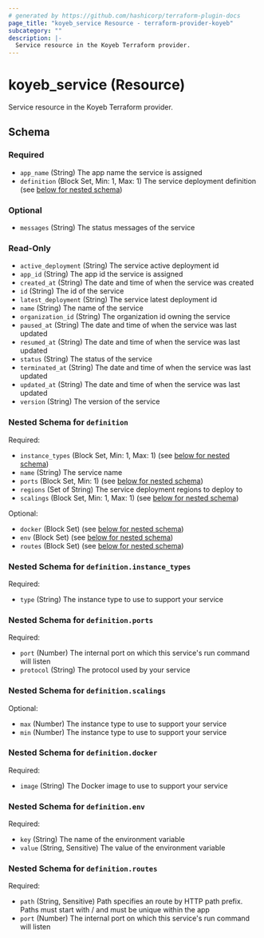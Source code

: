```yaml
---
# generated by https://github.com/hashicorp/terraform-plugin-docs
page_title: "koyeb_service Resource - terraform-provider-koyeb"
subcategory: ""
description: |-
  Service resource in the Koyeb Terraform provider.
---
```


# koyeb_service (Resource)

Service resource in the Koyeb Terraform provider.



<!-- schema generated by tfplugindocs -->
## Schema

### Required

- `app_name` (String) The app name the service is assigned
- `definition` (Block Set, Min: 1, Max: 1) The service deployment definition (see [below for nested schema](#nestedblock--definition))

### Optional

- `messages` (String) The status messages of the service

### Read-Only

- `active_deployment` (String) The service active deployment id
- `app_id` (String) The app id the service is assigned
- `created_at` (String) The date and time of when the service was created
- `id` (String) The id of the service
- `latest_deployment` (String) The service latest deployment id
- `name` (String) The name of the service
- `organization_id` (String) The organization id owning the service
- `paused_at` (String) The date and time of when the service was last updated
- `resumed_at` (String) The date and time of when the service was last updated
- `status` (String) The status of the service
- `terminated_at` (String) The date and time of when the service was last updated
- `updated_at` (String) The date and time of when the service was last updated
- `version` (String) The version of the service

<a id="nestedblock--definition"></a>
### Nested Schema for `definition`

Required:

- `instance_types` (Block Set, Min: 1, Max: 1) (see [below for nested schema](#nestedblock--definition--instance_types))
- `name` (String) The service name
- `ports` (Block Set, Min: 1) (see [below for nested schema](#nestedblock--definition--ports))
- `regions` (Set of String) The service deployment regions to deploy to
- `scalings` (Block Set, Min: 1, Max: 1) (see [below for nested schema](#nestedblock--definition--scalings))

Optional:

- `docker` (Block Set) (see [below for nested schema](#nestedblock--definition--docker))
- `env` (Block Set) (see [below for nested schema](#nestedblock--definition--env))
- `routes` (Block Set) (see [below for nested schema](#nestedblock--definition--routes))

<a id="nestedblock--definition--instance_types"></a>
### Nested Schema for `definition.instance_types`

Required:

- `type` (String) The instance type to use to support your service


<a id="nestedblock--definition--ports"></a>
### Nested Schema for `definition.ports`

Required:

- `port` (Number) The internal port on which this service's run command will listen
- `protocol` (String) The protocol used by your service


<a id="nestedblock--definition--scalings"></a>
### Nested Schema for `definition.scalings`

Optional:

- `max` (Number) The instance type to use to support your service
- `min` (Number) The instance type to use to support your service


<a id="nestedblock--definition--docker"></a>
### Nested Schema for `definition.docker`

Required:

- `image` (String) The Docker image to use to support your service


<a id="nestedblock--definition--env"></a>
### Nested Schema for `definition.env`

Required:

- `key` (String) The name of the environment variable
- `value` (String, Sensitive) The value of the environment variable


<a id="nestedblock--definition--routes"></a>
### Nested Schema for `definition.routes`

Required:

- `path` (String, Sensitive) Path specifies an route by HTTP path prefix. Paths must start with / and must be unique within the app
- `port` (Number) The internal port on which this service's run command will listen


